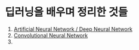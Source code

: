 딥러닝을 배우며 정리한 것들
============================

1. [Artificial Neural Network / Deep Neural Network](https://github.com/seoyounji/DeepLearning/tree/main/Artifical%20Neural%20Network)     
2. [Convolutional Neural Network](https://github.com/seoyounji/DeepLearning/tree/main/Convolutional%20Neural%20Network)     
3. 

